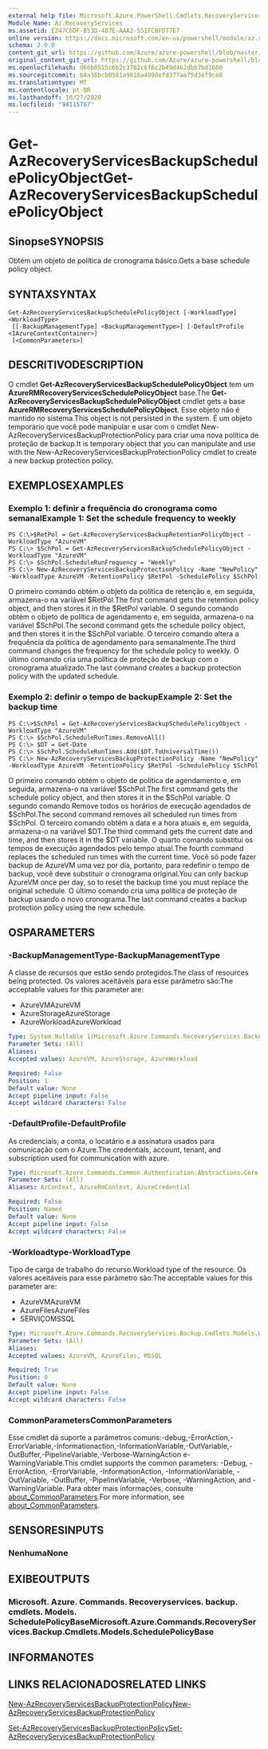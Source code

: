 ```yaml
---
external help file: Microsoft.Azure.PowerShell.Cmdlets.RecoveryServices.Backup.dll-Help.xml
Module Name: Az.RecoveryServices
ms.assetid: E247C6DF-B53D-487E-AAA2-551FCBFD77E7
online version: https://docs.microsoft.com/en-us/powershell/module/az.recoveryservices/get-azrecoveryservicesbackupschedulepolicyobject
schema: 2.0.0
content_git_url: https://github.com/Azure/azure-powershell/blob/master/src/RecoveryServices/RecoveryServices/help/Get-AzRecoveryServicesBackupSchedulePolicyObject.md
original_content_git_url: https://github.com/Azure/azure-powershell/blob/master/src/RecoveryServices/RecoveryServices/help/Get-AzRecoveryServicesBackupSchedulePolicyObject.md
ms.openlocfilehash: d66b8515c6b2c3782c6f6c2b49d462dbb7bd1660
ms.sourcegitcommit: b4a38bcb0501a9016a4998efd377aa75d3ef9ce8
ms.translationtype: MT
ms.contentlocale: pt-BR
ms.lasthandoff: 10/27/2020
ms.locfileid: "94115707"
---
```

# <span data-ttu-id="91920-101">Get-AzRecoveryServicesBackupSchedulePolicyObject</span><span class="sxs-lookup"><span data-stu-id="91920-101">Get-AzRecoveryServicesBackupSchedulePolicyObject</span></span>

## <span data-ttu-id="91920-102">Sinopse</span><span class="sxs-lookup"><span data-stu-id="91920-102">SYNOPSIS</span></span>
<span data-ttu-id="91920-103">Obtém um objeto de política de cronograma básico.</span><span class="sxs-lookup"><span data-stu-id="91920-103">Gets a base schedule policy object.</span></span>

## <span data-ttu-id="91920-104">SYNTAX</span><span class="sxs-lookup"><span data-stu-id="91920-104">SYNTAX</span></span>

```
Get-AzRecoveryServicesBackupSchedulePolicyObject [-WorkloadType] <WorkloadType>
 [[-BackupManagementType] <BackupManagementType>] [-DefaultProfile <IAzureContextContainer>]
 [<CommonParameters>]
```

## <span data-ttu-id="91920-105">DESCRITIVO</span><span class="sxs-lookup"><span data-stu-id="91920-105">DESCRIPTION</span></span>
<span data-ttu-id="91920-106">O cmdlet **Get-AzRecoveryServicesBackupSchedulePolicyObject** tem um **AzureRMRecoveryServicesSchedulePolicyObject** base.</span><span class="sxs-lookup"><span data-stu-id="91920-106">The **Get-AzRecoveryServicesBackupSchedulePolicyObject** cmdlet gets a base **AzureRMRecoveryServicesSchedulePolicyObject**.</span></span>
<span data-ttu-id="91920-107">Esse objeto não é mantido no sistema.</span><span class="sxs-lookup"><span data-stu-id="91920-107">This object is not persisted in the system.</span></span>
<span data-ttu-id="91920-108">É um objeto temporário que você pode manipular e usar com o cmdlet New-AzRecoveryServicesBackupProtectionPolicy para criar uma nova política de proteção de backup.</span><span class="sxs-lookup"><span data-stu-id="91920-108">It is temporary object that you can manipulate and use with the New-AzRecoveryServicesBackupProtectionPolicy cmdlet to create a new backup protection policy.</span></span>

## <span data-ttu-id="91920-109">EXEMPLOS</span><span class="sxs-lookup"><span data-stu-id="91920-109">EXAMPLES</span></span>

### <span data-ttu-id="91920-110">Exemplo 1: definir a frequência do cronograma como semanal</span><span class="sxs-lookup"><span data-stu-id="91920-110">Example 1: Set the schedule frequency to weekly</span></span>
```
PS C:\>$RetPol = Get-AzRecoveryServicesBackupRetentionPolicyObject -WorkloadType "AzureVM" 
PS C:\> $SchPol = Get-AzRecoveryServicesBackupSchedulePolicyObject -WorkloadType "AzureVM" 
PS C:\> $SchPol.ScheduleRunFrequency = "Weekly"
PS C:\> New-AzRecoveryServicesBackupProtectionPolicy -Name "NewPolicy" -WorkloadType AzureVM -RetentionPolicy $RetPol -SchedulePolicy $SchPol
```

<span data-ttu-id="91920-111">O primeiro comando obtém o objeto da política de retenção e, em seguida, armazena-o na variável $RetPol.</span><span class="sxs-lookup"><span data-stu-id="91920-111">The first command gets the retention policy object, and then stores it in the $RetPol variable.</span></span>
<span data-ttu-id="91920-112">O segundo comando obtém o objeto de política de agendamento e, em seguida, armazena-o na variável $SchPol.</span><span class="sxs-lookup"><span data-stu-id="91920-112">The second command gets the schedule policy object, and then stores it in the $SchPol variable.</span></span>
<span data-ttu-id="91920-113">O terceiro comando altera a frequência da política de agendamento para semanalmente.</span><span class="sxs-lookup"><span data-stu-id="91920-113">The third command changes the frequency for the schedule policy to weekly.</span></span>
<span data-ttu-id="91920-114">O último comando cria uma política de proteção de backup com o cronograma atualizado.</span><span class="sxs-lookup"><span data-stu-id="91920-114">The last command creates a backup protection policy with the updated schedule.</span></span>

### <span data-ttu-id="91920-115">Exemplo 2: definir o tempo de backup</span><span class="sxs-lookup"><span data-stu-id="91920-115">Example 2: Set the backup time</span></span>
```
PS C:\>$SchPol = Get-AzRecoveryServicesBackupSchedulePolicyObject -WorkloadType "AzureVM" 
PS C:\> $SchPol.ScheduleRunTimes.RemoveAll()
PS C:\> $DT = Get-Date
PS C:\> $SchPol.ScheduleRunTimes.Add($DT.ToUniversalTime())
PS C:\> New-AzRecoveryServicesBackupProtectionPolicy -Name "NewPolicy" -WorkloadType AzureVM -RetentionPolicy $RetPol -SchedulePolicy $SchPol
```

<span data-ttu-id="91920-116">O primeiro comando obtém o objeto de política de agendamento e, em seguida, armazena-o na variável $SchPol.</span><span class="sxs-lookup"><span data-stu-id="91920-116">The first command gets the schedule policy object, and then stores it in the $SchPol variable.</span></span>
<span data-ttu-id="91920-117">O segundo comando Remove todos os horários de execução agendados de $SchPol.</span><span class="sxs-lookup"><span data-stu-id="91920-117">The second command removes all scheduled run times from $SchPol.</span></span>
<span data-ttu-id="91920-118">O terceiro comando obtém a data e a hora atuais e, em seguida, armazena-o na variável $DT.</span><span class="sxs-lookup"><span data-stu-id="91920-118">The third command gets the current date and time, and then stores it in the $DT variable.</span></span>
<span data-ttu-id="91920-119">O quarto comando substitui os tempos de execução agendados pelo tempo atual.</span><span class="sxs-lookup"><span data-stu-id="91920-119">The fourth command replaces the scheduled run times with the current time.</span></span>
<span data-ttu-id="91920-120">Você só pode fazer backup de AzureVM uma vez por dia, portanto, para redefinir o tempo de backup, você deve substituir o cronograma original.</span><span class="sxs-lookup"><span data-stu-id="91920-120">You can only backup AzureVM once per day, so to reset the backup time you must replace the original schedule.</span></span>
<span data-ttu-id="91920-121">O último comando cria uma política de proteção de backup usando o novo cronograma.</span><span class="sxs-lookup"><span data-stu-id="91920-121">The last command creates a backup protection policy using the new schedule.</span></span>

## <span data-ttu-id="91920-122">OS</span><span class="sxs-lookup"><span data-stu-id="91920-122">PARAMETERS</span></span>

### <span data-ttu-id="91920-123">-BackupManagementType</span><span class="sxs-lookup"><span data-stu-id="91920-123">-BackupManagementType</span></span>
<span data-ttu-id="91920-124">A classe de recursos que estão sendo protegidos.</span><span class="sxs-lookup"><span data-stu-id="91920-124">The class of resources being protected.</span></span> <span data-ttu-id="91920-125">Os valores aceitáveis para esse parâmetro são:</span><span class="sxs-lookup"><span data-stu-id="91920-125">The acceptable values for this parameter are:</span></span>
- <span data-ttu-id="91920-126">AzureVM</span><span class="sxs-lookup"><span data-stu-id="91920-126">AzureVM</span></span> 
- <span data-ttu-id="91920-127">AzureStorage</span><span class="sxs-lookup"><span data-stu-id="91920-127">AzureStorage</span></span>
- <span data-ttu-id="91920-128">AzureWorkload</span><span class="sxs-lookup"><span data-stu-id="91920-128">AzureWorkload</span></span>

```yaml
Type: System.Nullable`1[Microsoft.Azure.Commands.RecoveryServices.Backup.Cmdlets.Models.BackupManagementType]
Parameter Sets: (All)
Aliases:
Accepted values: AzureVM, AzureStorage, AzureWorkload

Required: False
Position: 1
Default value: None
Accept pipeline input: False
Accept wildcard characters: False
```

### <span data-ttu-id="91920-129">-DefaultProfile</span><span class="sxs-lookup"><span data-stu-id="91920-129">-DefaultProfile</span></span>
<span data-ttu-id="91920-130">As credenciais, a conta, o locatário e a assinatura usados para comunicação com o Azure.</span><span class="sxs-lookup"><span data-stu-id="91920-130">The credentials, account, tenant, and subscription used for communication with azure.</span></span>

```yaml
Type: Microsoft.Azure.Commands.Common.Authentication.Abstractions.Core.IAzureContextContainer
Parameter Sets: (All)
Aliases: AzContext, AzureRmContext, AzureCredential

Required: False
Position: Named
Default value: None
Accept pipeline input: False
Accept wildcard characters: False
```

### <span data-ttu-id="91920-131">-Workloadtype</span><span class="sxs-lookup"><span data-stu-id="91920-131">-WorkloadType</span></span>
<span data-ttu-id="91920-132">Tipo de carga de trabalho do recurso.</span><span class="sxs-lookup"><span data-stu-id="91920-132">Workload type of the resource.</span></span> <span data-ttu-id="91920-133">Os valores aceitáveis para esse parâmetro são:</span><span class="sxs-lookup"><span data-stu-id="91920-133">The acceptable values for this parameter are:</span></span>
- <span data-ttu-id="91920-134">AzureVM</span><span class="sxs-lookup"><span data-stu-id="91920-134">AzureVM</span></span> 
- <span data-ttu-id="91920-135">AzureFiles</span><span class="sxs-lookup"><span data-stu-id="91920-135">AzureFiles</span></span>
- <span data-ttu-id="91920-136">SERVIÇO</span><span class="sxs-lookup"><span data-stu-id="91920-136">MSSQL</span></span>


```yaml
Type: Microsoft.Azure.Commands.RecoveryServices.Backup.Cmdlets.Models.WorkloadType
Parameter Sets: (All)
Aliases:
Accepted values: AzureVM, AzureFiles, MSSQL

Required: True
Position: 0
Default value: None
Accept pipeline input: False
Accept wildcard characters: False
```

### <span data-ttu-id="91920-137">CommonParameters</span><span class="sxs-lookup"><span data-stu-id="91920-137">CommonParameters</span></span>
<span data-ttu-id="91920-138">Esse cmdlet dá suporte a parâmetros comuns:-debug,-ErrorAction,-ErrorVariable,-Informationaction,-InformationVariable,-OutVariable,-OutBuffer,-PipelineVariable,-Verbose-WarningAction e-WarningVariable.</span><span class="sxs-lookup"><span data-stu-id="91920-138">This cmdlet supports the common parameters: -Debug, -ErrorAction, -ErrorVariable, -InformationAction, -InformationVariable, -OutVariable, -OutBuffer, -PipelineVariable, -Verbose, -WarningAction, and -WarningVariable.</span></span> <span data-ttu-id="91920-139">Para obter mais informações, consulte [about_CommonParameters](http://go.microsoft.com/fwlink/?LinkID=113216).</span><span class="sxs-lookup"><span data-stu-id="91920-139">For more information, see [about_CommonParameters](http://go.microsoft.com/fwlink/?LinkID=113216).</span></span>

## <span data-ttu-id="91920-140">SENSORES</span><span class="sxs-lookup"><span data-stu-id="91920-140">INPUTS</span></span>

### <span data-ttu-id="91920-141">Nenhuma</span><span class="sxs-lookup"><span data-stu-id="91920-141">None</span></span>

## <span data-ttu-id="91920-142">EXIBE</span><span class="sxs-lookup"><span data-stu-id="91920-142">OUTPUTS</span></span>

### <span data-ttu-id="91920-143">Microsoft. Azure. Commands. Recoveryservices. backup. cmdlets. Models. SchedulePolicyBase</span><span class="sxs-lookup"><span data-stu-id="91920-143">Microsoft.Azure.Commands.RecoveryServices.Backup.Cmdlets.Models.SchedulePolicyBase</span></span>

## <span data-ttu-id="91920-144">INFORMA</span><span class="sxs-lookup"><span data-stu-id="91920-144">NOTES</span></span>

## <span data-ttu-id="91920-145">LINKS RELACIONADOS</span><span class="sxs-lookup"><span data-stu-id="91920-145">RELATED LINKS</span></span>

[<span data-ttu-id="91920-146">New-AzRecoveryServicesBackupProtectionPolicy</span><span class="sxs-lookup"><span data-stu-id="91920-146">New-AzRecoveryServicesBackupProtectionPolicy</span></span>](./New-AzRecoveryServicesBackupProtectionPolicy.md)

[<span data-ttu-id="91920-147">Set-AzRecoveryServicesBackupProtectionPolicy</span><span class="sxs-lookup"><span data-stu-id="91920-147">Set-AzRecoveryServicesBackupProtectionPolicy</span></span>](./Set-AzRecoveryServicesBackupProtectionPolicy.md)


